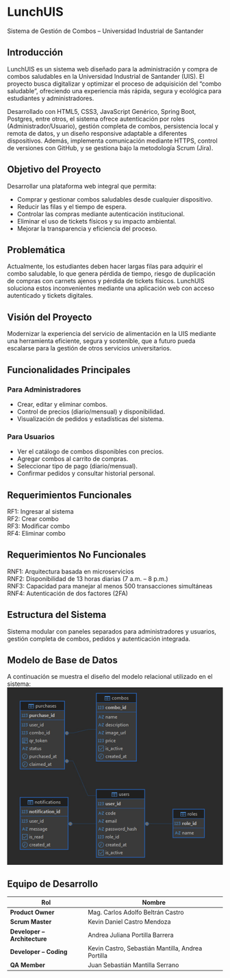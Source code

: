 # LunchUIS
Sistema de Gestión de Combos – Universidad Industrial de Santander

## Introducción
LunchUIS es un sistema web diseñado para la administración y compra de combos saludables en la Universidad Industrial de Santander (UIS). El proyecto busca digitalizar y optimizar el proceso de adquisición del “combo saludable”, ofreciendo una experiencia más rápida, segura y ecológica para estudiantes y administradores.  

Desarrollado con HTML5, CSS3, JavaScript Genérico, Spring Boot, Postgres, entre otros, el sistema ofrece autenticación por roles (Administrador/Usuario), gestión completa de combos, persistencia local y remota de datos, y un diseño responsive adaptable a diferentes dispositivos. Además, implementa comunicación mediante HTTPS, control de versiones con GitHub, y se gestiona bajo la metodología Scrum (Jira).

## Objetivo del Proyecto
Desarrollar una plataforma web integral que permita:
- Comprar y gestionar combos saludables desde cualquier dispositivo.  
- Reducir las filas y el tiempo de espera.  
- Controlar las compras mediante autenticación institucional.  
- Eliminar el uso de tickets físicos y su impacto ambiental.  
- Mejorar la transparencia y eficiencia del proceso.

## Problemática
Actualmente, los estudiantes deben hacer largas filas para adquirir el combo saludable, lo que genera pérdida de tiempo, riesgo de duplicación de compras con carnets ajenos y pérdida de tickets físicos. LunchUIS soluciona estos inconvenientes mediante una aplicación web con acceso autenticado y tickets digitales.

## Visión del Proyecto
Modernizar la experiencia del servicio de alimentación en la UIS mediante una herramienta eficiente, segura y sostenible, que a futuro pueda escalarse para la gestión de otros servicios universitarios.

## Funcionalidades Principales
### Para Administradores
- Crear, editar y eliminar combos.  
- Control de precios (diario/mensual) y disponibilidad.
- Visualización de pedidos y estadísticas del sistema.  

### Para Usuarios
- Ver el catálogo de combos disponibles con precios.  
- Agregar combos al carrito de compras.  
- Seleccionar tipo de pago (diario/mensual).  
- Confirmar pedidos y consultar historial personal.  

## Requerimientos Funcionales
RF1: Ingresar al sistema  
RF2: Crear combo  
RF3: Modificar combo  
RF4: Eliminar combo  

## Requerimientos No Funcionales
RNF1: Arquitectura basada en microservicios  
RNF2: Disponibilidad de 13 horas diarias (7 a.m. – 8 p.m.)  
RNF3: Capacidad para manejar al menos 500 transacciones simultáneas  
RNF4: Autenticación de dos factores (2FA)  

## Estructura del Sistema
Sistema modular con paneles separados para administradores y usuarios, gestión completa de combos, pedidos y autenticación integrada.  

## Modelo de Base de Datos

A continuación se muestra el diseño del modelo relacional utilizado en el sistema:  
![Modelo de Base de Datos](./assets/base_datos.png)


## Equipo de Desarrollo
| Rol                          | Nombre                                            |
| ---------------------------- | ------------------------------------------------- |
| **Product Owner**            | Mag. Carlos Adolfo Beltrán Castro                 |
| **Scrum Master**             | Kevin Daniel Castro Mendoza                       |
| **Developer – Architecture** | Andrea Juliana Portilla Barrera                   |
| **Developer – Coding**       | Kevin Castro, Sebastián Mantilla, Andrea Portilla |
| **QA Member**                | Juan Sebastián Mantilla Serrano                   |

